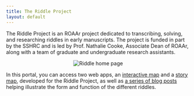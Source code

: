 ```yaml
---
title: The Riddle Project
layout: default
---
```


The Riddle Project is an ROAAr project dedicated to transcribing, solving, and researching riddles in early manuscripts. The project is funded in part by the SSHRC and is led by Prof. Nathalie Cooke, Associate Dean of ROAAr, along with a team of graduate and undergraduate research assistants.

<p style="text-align:center;"><img src="https://raw.githubusercontent.com/riddleproject/riddles-dh/master/visuals/Blog1-Riddle-1.png" alt="Riddle home page"></p>


In this portal, you can access two web apps, an [interactive map](interactive-map) and a [story map](story-map), developed for the Riddle Project, as well as [a series of blog posts](blog) helping illustrate the form and function of the different riddles.
